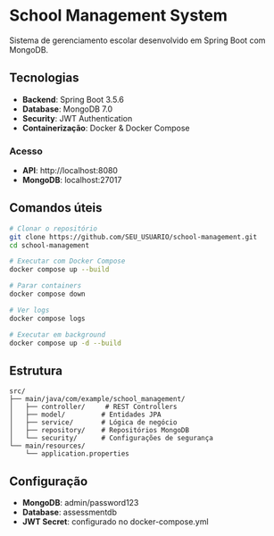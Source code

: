 # School Management System

Sistema de gerenciamento escolar desenvolvido em Spring Boot com MongoDB.

## Tecnologias

- **Backend**: Spring Boot 3.5.6
- **Database**: MongoDB 7.0
- **Security**: JWT Authentication
- **Containerização**: Docker & Docker Compose
   
### Acesso
- **API**: http://localhost:8080
- **MongoDB**: localhost:27017 

##  Comandos úteis

```bash
# Clonar o repositório
git clone https://github.com/SEU_USUARIO/school-management.git
cd school-management

# Executar com Docker Compose
docker compose up --build
```

```bash
# Parar containers
docker compose down

# Ver logs
docker compose logs

# Executar em background
docker compose up -d --build
```

## Estrutura

```
src/
├── main/java/com/example/school_management/
│   ├── controller/     # REST Controllers
│   ├── model/         # Entidades JPA
│   ├── service/       # Lógica de negócio
│   ├── repository/    # Repositórios MongoDB
│   └── security/      # Configurações de segurança
└── main/resources/
    └── application.properties
```

## Configuração

- **MongoDB**: admin/password123
- **Database**: assessmentdb
- **JWT Secret**: configurado no docker-compose.yml
 

